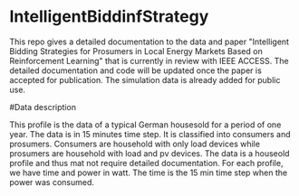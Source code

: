 # IntelligentBiddinfStrategy
This repo gives a detailed documentation to the data and paper "Intelligent Bidding Strategies for Prosumers in Local Energy Markets Based on Reinforcement Learning" that is currently in review with IEEE ACCESS. 
The detailed documentation and code will be updated once the paper is accepted for publication.
The simulation data is already added for public use. 


#Data description

This profile is the data of a typical German housesold for a period of one year. The data is in 15 minutes time step. It is classified into consumers and prosumers. Consumers are household with only load devices while prosumers are household with load and pv devices. The data is a houseold profile and thus mat not require detailed documentation. For each profile, we have time and power in watt. The time is the 15 min time step when the power was consumed.
